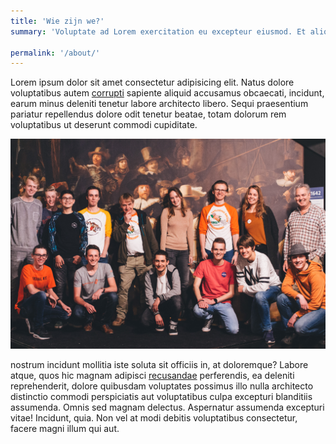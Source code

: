 ```yaml
---
title: 'Wie zijn we?'
summary: 'Voluptate ad Lorem exercitation eu excepteur eiusmod. Et aliquip mollit enim commodo incididunt aute. Ut ea aliqua nulla do eiusmod. Voluptate pariatur pariatur officia pariatur laboris.'

permalink: '/about/'
---
```


Lorem ipsum dolor sit amet consectetur adipisicing elit. Natus dolore voluptatibus autem [corrupti][link2] sapiente aliquid accusamus obcaecati, incidunt, earum minus deleniti tenetur labore architecto libero. Sequi praesentium pariatur repellendus dolore odit tenetur beatae, totam dolorum rem voluptatibus ut deserunt commodi cupiditate.

![team-image]

nostrum incidunt mollitia iste soluta sit officiis in, at doloremque? Labore atque, quos hic magnam adipisci [recusandae][link1] perferendis, ea deleniti reprehenderit, dolore quibusdam voluptates possimus illo nulla architecto distinctio commodi perspiciatis aut voluptatibus culpa excepturi blanditiis assumenda. Omnis sed magnam delectus. Aspernatur assumenda excepturi vitae! Incidunt, quia. Non vel at modi debitis voluptatibus consectetur, facere magni illum qui aut.

[team-image]: resources/images/team.jpg
[link1]: http://www.google.nl
[link2]: http://www.google.nl